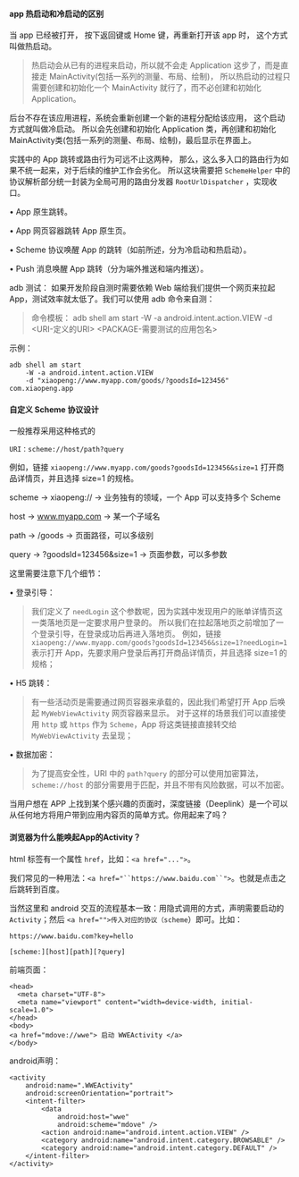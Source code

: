 #### app 热启动和冷启动的区别

当 app 已经被打开， 按下返回键或 Home 键，再重新打开该 app 时， 这个方式叫做热启动。

>热启动会从已有的进程来启动，所以就不会走 Application 这步了，而是直接走 MainActivity(包括一系列的测量、布局、绘制)，
> 所以热启动的过程只需要创建和初始化一个 MainActivity 就行了，而不必创建和初始化 Application。

后台不存在该应用进程，系统会重新创建一个新的进程分配给该应用， 这个启动方式就叫做冷启动。
所以会先创建和初始化 Application 类，再创建和初始化 MainActivity类(包括一系列的测量、布局、绘制)，最后显示在界面上。

实践中的 App 跳转或路由行为可远不止这两种， 那么，这么多入口的路由行为如果不统一起来，对于后续的维护工作会劣化。
所以这块需要把 `SchemeHelper` 中的协议解析部分统一封装为全局可用的路由分发器 `RootUrlDispatcher` ，实现收口。

• App 原生跳转。

• App 网页容器跳转 App 原生页。

• Scheme 协议唤醒 App 的跳转（如前所述，分为冷启动和热启动）。

• Push 消息唤醒 App 跳转（分为端外推送和端内推送）。

adb 测试： 如果开发阶段自测时需要依赖 Web 端给我们提供一个网页来拉起 App，测试效率就太低了。我们可以使用 adb 命令来自测：

>命令模板：
adb shell am start
-W -a android.intent.action.VIEW
-d <URI-定义的URI> <PACKAGE-需要测试的应用包名>

示例：

```
adb shell am start
    -W -a android.intent.action.VIEW
    -d "xiaopeng://www.myapp.com/goods/?goodsId=123456" com.xiaopeng.app
```

#### 自定义 Scheme 协议设计

一般推荐采用这种格式的

```
URI：scheme://host/path?query
```

例如，链接 `xiaopeng://www.myapp.com/goods?goodsId=123456&size=1` 打开商品详情页，并且选择 size=1 的规格。

scheme -> xiaopeng:// -> 业务独有的领域，一个 App 可以支持多个 Scheme

host -> www.myapp.com -> 某一个子域名

path -> /goods -> 页面路径，可以多级别

query -> ?goodsId=123456&size=1 -> 页面参数，可以多参数

这里需要注意下几个细节：

• 登录引导：

>我们定义了 `needLogin` 这个参数呢，因为实践中发现用户的账单详情页这一类落地页是一定要求用户登录的。
> 所以我们在拉起落地页之前增加了一个登录引导，在登录成功后再进入落地页。
> 例如，链接 `xiaopeng://www.myapp.com/goods?goodsId=123456&size=1?needLogin=1`
> 表示打开 App，先要求用户登录后再打开商品详情页，并且选择 size=1 的规格；

• H5 跳转：

>有一些活动页是需要通过网页容器来承载的，因此我们希望打开 App 后唤起 `MyWebViewActivity` 网页容器来显示。
>对于这样的场景我们可以直接使用 `http` 或 `https` 作为 `Scheme`，App 将这类链接直接转交给 `MyWebViewActivity` 去呈现；

• 数据加密：

>为了提高安全性，URI 中的 `path?query` 的部分可以使用加密算法，`scheme://host` 的部分需要用于匹配，并且不带有风险数据，可以不加密。

当用户想在 APP 上找到某个感兴趣的页面时，深度链接（Deeplink）是一个可以从任何地方将用户带到应用内容页的简单方式。你用起来了吗？

#### 浏览器为什么能唤起App的Activity？

html 标签有一个属性 `href`，比如：`<a href="...">`。

我们常见的一种用法：`<a href="``https://www.baidu.com``">`。也就是点击之后跳转到百度。

当然这里和 android 交互的流程基本一致：用隐式调用的方式，声明需要启动的 `Activity`；然后 `<a href="">传入对应的协议（scheme`）即可。比如：

```
https://www.baidu.com?key=hello

[scheme:][host][path][?query] 
```

前端页面：

```
<head>
  <meta charset="UTF-8">
  <meta name="viewport" content="width=device-width, initial-scale=1.0">
</head>
<body>
<a href="mdove://wwe"> 启动 WWEActivity </a>
</body>
```

android声明：

```
<activity
    android:name=".WWEActivity"
    android:screenOrientation="portrait">
    <intent-filter>
        <data
            android:host="wwe"
            android:scheme="mdove" />
        <action android:name="android.intent.action.VIEW" />
        <category android:name="android.intent.category.BROWSABLE" />
        <category android:name="android.intent.category.DEFAULT" />
    </intent-filter>
</activity>
```






















